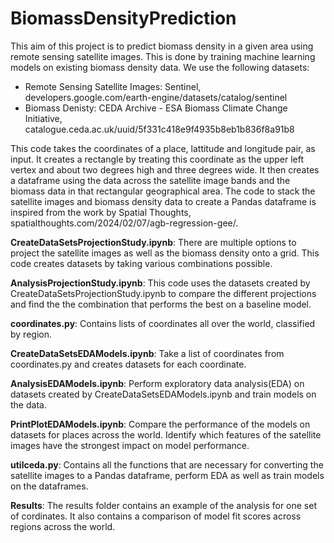 # BiomassDensityPrediction

This aim of this project is to predict biomass density in a given area using remote sensing satellite images. This is done by training machine learning models on existing biomass density data. We use the following datasets:
- Remote Sensing Satellite Images: Sentinel, developers.google.com/earth-engine/datasets/catalog/sentinel 
- Biomass Denisty: CEDA Archive - ESA Biomass Climate Change Initiative, catalogue.ceda.ac.uk/uuid/5f331c418e9f4935b8eb1b836f8a91b8
 
This code takes the coordinates of a place, lattitude and longitude pair, as input. It creates a rectangle by treating this coordinate as the upper left vertex and about two degrees high and three degrees wide. It then creates a dataframe using the data across the satellite image bands and the biomass data in that rectangular geographical area. The code to stack the satellite images and biomass density data to create a Pandas dataframe is inspired from the work by Spatial Thoughts, spatialthoughts.com/2024/02/07/agb-regression-gee/.

**CreateDataSetsProjectionStudy.ipynb**: There are multiple options to project the satellite images as well as the biomass density onto a grid. This code creates datasets by taking various combinations possible.

**AnalysisProjectionStudy.ipynb**: This code uses the datasets created by CreateDataSetsProjectionStudy.ipynb to compare the different projections and find the the combination that performs the best on a baseline model.

**coordinates.py**: Contains lists of coordinates all over the world, classified by region.

**CreateDataSetsEDAModels.ipynb**: Take a list of coordinates from coordinates.py and creates datasets for each coordinate.

**AnalysisEDAModels.ipynb**: Perform exploratory data analysis(EDA) on datasets created by CreateDataSetsEDAModels.ipynb and train models on the data.

**PrintPlotEDAModels.ipynb**: Compare the performance of the models on datasets for places across the world. Identify which features of the satellite images have the strongest impact on model performance.

**utilceda.py**: Contains all the functions that are necessary for converting the satellite images to a Pandas dataframe, perform EDA as well as train models on the dataframes.

**Results**: The results folder contains an example of the analysis for one set of cordinates. It also contains a comparison of model fit scores across regions across the world.   
